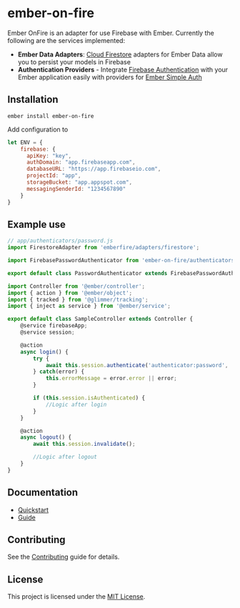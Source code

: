 ember-on-fire
==============================================================================

Ember OnFire is an adapter for use Firebase with Ember. 
Currently the following are the services implemented:
 
 - **Ember Data Adapters**: [Cloud Firestore](https://firebase.google.com/docs/firestore/) adapters for Ember Data allow you to persist your models in Firebase
 - **Authentication Providers** - Integrate [Firebase Authentication](https://firebase.google.com/docs/auth/) with your Ember application easily with providers for [Ember Simple Auth](http://ember-simple-auth.com/)

Installation
------------------------------------------------------------------------------

```
ember install ember-on-fire
```

Add configuration to 

```js
let ENV = {
    firebase: {
      apiKey: "key",
      authDomain: "app.firebaseapp.com",
      databaseURL: "https://app.firebaseio.com",
      projectId: "app",
      storageBucket: "app.appspot.com",
      messagingSenderId: "1234567890"
    }
}
```

Example use
------------------------------------------------------------------------------
```js
// app/authenticators/password.js
import FirestoreAdapter from 'emberfire/adapters/firestore';

import FirebasePasswordAuthenticator from 'ember-on-fire/authenticators/firebase-password';

export default class PasswordAuthenticator extends FirebasePasswordAuthenticator {}
```

```js
import Controller from '@ember/controller';
import { action } from '@ember/object';
import { tracked } from '@glimmer/tracking';
import { inject as service } from '@ember/service';

export default class SampleController extends Controller {
    @service firebaseApp;
    @service session;

    @action
    async login() {
        try {
            await this.session.authenticate('authenticator:password', 'gianluca.tomasino@gmail.com', 'password');
        } catch(error) {
            this.errorMessage = error.error || error;
        }

        if (this.session.isAuthenticated) {
            //Logic after login
        }
    }

    @action
    async logout() {
        await this.session.invalidate();

        //Logic after logout      
    }
}
```

## Documentation

* [Quickstart](docs/quickstart.md)
* [Guide](docs/guide/README.md)

Contributing
------------------------------------------------------------------------------

See the [Contributing](CONTRIBUTING.md) guide for details.


License
------------------------------------------------------------------------------

This project is licensed under the [MIT License](LICENSE.md).
